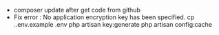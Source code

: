 - composer update after get code from github
- Fix error : No application encryption key has been specified. 
    cp .\.env.example .env
    php artisan key:generate
    php artisan config:cache